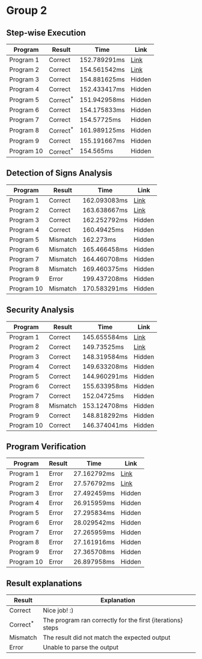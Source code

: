 # Group 2
## Step-wise Execution

| Program    | Result              | Time         | Link                                                                                                                                                                                                                                                                                                                                                                                                                                                                                                                                                                                                                                                                                                                                                                                                                                                                                                                                                                                                                                                                                                                                                                                                                                                                                |
|------------|---------------------|--------------|-------------------------------------------------------------------------------------------------------------------------------------------------------------------------------------------------------------------------------------------------------------------------------------------------------------------------------------------------------------------------------------------------------------------------------------------------------------------------------------------------------------------------------------------------------------------------------------------------------------------------------------------------------------------------------------------------------------------------------------------------------------------------------------------------------------------------------------------------------------------------------------------------------------------------------------------------------------------------------------------------------------------------------------------------------------------------------------------------------------------------------------------------------------------------------------------------------------------------------------------------------------------------------------|
| Program 1  | Correct             | 152.789291ms | [Link](http://localhost:3000/?analysis=interpreter&src=d+%3A%3D+b+%3B%0Ac+%3A%3D+d+%3B%0Ab+%3A%3D+-1+%3B%0Ab+%3A%3D+d+%3B%0Aif+%2868+%3C%3D+-2%29+-%3E%0A+++c+%3A%3D+c%0Afi+%3B%0Ado+%28b+%3D+8%29+-%3E%0A+++do+%28%21%28-29+%3C%3D+c%29+%7C+true%29+-%3E%0A++++++do+%21%28b+%3C%3D+a%29+-%3E%0A+++++++++do+%28%28false+%7C%7C+%28%28%28-59+%3E%3D+b%29+%26%26+%21%21%21true%29+%26+true%29%29+%7C%7C+false%29+-%3E%0A++++++++++++c+%3A%3D+-92%0A+++++++++od%0A++++++od%0A+++od%0Aod+%3B%0Ad+%3A%3D+d+%3B%0Aif+%21%28false+%26+%21%28%28%28a+%3E+b%29+%7C%7C+%28%21false+%7C%7C+true%29%29+%7C+true%29%29+-%3E%0A+++d+%3A%3D+c%0Afi+%3B%0Ado+%21%28%28-6+%3E+d%29+%26+%28%28c+%3E%3D+b%29+%26%26+true%29%29+-%3E%0A+++d+%3A%3D+-99%0Aod+%3B%0Ado+%21%28a+%3C%3D+b%29+-%3E%0A+++if+%28false+%26+%28%28c+%3C%3D+a%29+%7C%7C+%28d+%21%3D+-58%29%29%29+-%3E%0A++++++do+%21%28c+%3C%3D+-62%29+-%3E%0A+++++++++if+%21%28-66+%3D+a%29+-%3E%0A++++++++++++do+true+-%3E%0A+++++++++++++++c+%3A%3D+a%0A++++++++++++od%0A+++++++++fi%0A++++++od%0A+++fi%0Aod&input=%7B%22determinism%22%3A%7B%22Case%22%3A%22Deterministic%22%7D%2C%22assignment%22%3A%7B%22variables%22%3A%7B%22a%22%3A7%2C%22b%22%3A4%2C%22c%22%3A6%2C%22d%22%3A8%7D%2C%22arrays%22%3A%7B%7D%7D%2C%22trace_count%22%3A15%7D) |
| Program 2  | Correct             | 154.561542ms | [Link](http://localhost:3000/?analysis=interpreter&src=do+%28%28%28b+%21%3D+-98%29+%26+%28%21%28d+%3D+45%29+%7C+%21%21true%29%29+%26+false%29+-%3E%0A+++b+%3A%3D+b%0Aod+%3B%0Aif+%28d+%3E%3D+c%29+-%3E%0A+++c+%3A%3D+c%0Afi+%3B%0Aa+%3A%3D+d+%3B%0Ac+%3A%3D+d+%3B%0Aa+%3A%3D+b+%3B%0Ado+false+-%3E%0A+++c+%3A%3D+-49%0Aod+%3B%0Aa+%3A%3D+c+%3B%0Ac+%3A%3D+24+%3B%0Aa+%3A%3D+a+%3B%0Aa+%3A%3D+95&input=%7B%22determinism%22%3A%7B%22Case%22%3A%22Deterministic%22%7D%2C%22assignment%22%3A%7B%22variables%22%3A%7B%22a%22%3A5%2C%22b%22%3A-4%2C%22c%22%3A9%2C%22d%22%3A9%7D%2C%22arrays%22%3A%7B%7D%7D%2C%22trace_count%22%3A14%7D)                                                                                                                                                                                                                                                                                                                                                                                                                                                                                                                                                                                                                                                  |
| Program 3  | Correct             | 154.881625ms | Hidden                                                                                                                                                                                                                                                                                                                                                                                                                                                                                                                                                                                                                                                                                                                                                                                                                                                                                                                                                                                                                                                                                                                                                                                                                                                                              |
| Program 4  | Correct             | 152.433417ms | Hidden                                                                                                                                                                                                                                                                                                                                                                                                                                                                                                                                                                                                                                                                                                                                                                                                                                                                                                                                                                                                                                                                                                                                                                                                                                                                              |
| Program 5  | Correct<sup>*</sup> | 151.942958ms | Hidden                                                                                                                                                                                                                                                                                                                                                                                                                                                                                                                                                                                                                                                                                                                                                                                                                                                                                                                                                                                                                                                                                                                                                                                                                                                                              |
| Program 6  | Correct             | 154.175833ms | Hidden                                                                                                                                                                                                                                                                                                                                                                                                                                                                                                                                                                                                                                                                                                                                                                                                                                                                                                                                                                                                                                                                                                                                                                                                                                                                              |
| Program 7  | Correct             | 154.57725ms  | Hidden                                                                                                                                                                                                                                                                                                                                                                                                                                                                                                                                                                                                                                                                                                                                                                                                                                                                                                                                                                                                                                                                                                                                                                                                                                                                              |
| Program 8  | Correct<sup>*</sup> | 161.989125ms | Hidden                                                                                                                                                                                                                                                                                                                                                                                                                                                                                                                                                                                                                                                                                                                                                                                                                                                                                                                                                                                                                                                                                                                                                                                                                                                                              |
| Program 9  | Correct             | 155.191667ms | Hidden                                                                                                                                                                                                                                                                                                                                                                                                                                                                                                                                                                                                                                                                                                                                                                                                                                                                                                                                                                                                                                                                                                                                                                                                                                                                              |
| Program 10 | Correct<sup>*</sup> | 154.565ms    | Hidden                                                                                                                                                                                                                                                                                                                                                                                                                                                                                                                                                                                                                                                                                                                                                                                                                                                                                                                                                                                                                                                                                                                                                                                                                                                                              |
## Detection of Signs Analysis

| Program    | Result   | Time         | Link                                                                                                                                                                                                                                                                                                                                                                                                                                                                                                                                                                                                                                                                                                                                                                                                                                                                                                                                                                                                                                                                                                                                                                                                                                                                                                                                                                                   |
|------------|----------|--------------|----------------------------------------------------------------------------------------------------------------------------------------------------------------------------------------------------------------------------------------------------------------------------------------------------------------------------------------------------------------------------------------------------------------------------------------------------------------------------------------------------------------------------------------------------------------------------------------------------------------------------------------------------------------------------------------------------------------------------------------------------------------------------------------------------------------------------------------------------------------------------------------------------------------------------------------------------------------------------------------------------------------------------------------------------------------------------------------------------------------------------------------------------------------------------------------------------------------------------------------------------------------------------------------------------------------------------------------------------------------------------------------|
| Program 1  | Correct  | 162.093083ms | [Link](http://localhost:3000/?analysis=sign&src=d+%3A%3D+b+%3B%0Ac+%3A%3D+d+%3B%0Ab+%3A%3D+-1+%3B%0Ab+%3A%3D+d+%3B%0Aif+%2868+%3C%3D+-2%29+-%3E%0A+++c+%3A%3D+c%0Afi+%3B%0Ado+%28b+%3D+8%29+-%3E%0A+++do+%28%21%28-29+%3C%3D+c%29+%7C+true%29+-%3E%0A++++++do+%21%28b+%3C%3D+a%29+-%3E%0A+++++++++do+%28%28false+%7C%7C+%28%28%28-59+%3E%3D+b%29+%26%26+%21%21%21true%29+%26+true%29%29+%7C%7C+false%29+-%3E%0A++++++++++++c+%3A%3D+-92%0A+++++++++od%0A++++++od%0A+++od%0Aod+%3B%0Ad+%3A%3D+d+%3B%0Aif+%21%28false+%26+%21%28%28%28a+%3E+b%29+%7C%7C+%28%21false+%7C%7C+true%29%29+%7C+true%29%29+-%3E%0A+++d+%3A%3D+c%0Afi+%3B%0Ado+%21%28%28-6+%3E+d%29+%26+%28%28c+%3E%3D+b%29+%26%26+true%29%29+-%3E%0A+++d+%3A%3D+-99%0Aod+%3B%0Ado+%21%28a+%3C%3D+b%29+-%3E%0A+++if+%28false+%26+%28%28c+%3C%3D+a%29+%7C%7C+%28d+%21%3D+-58%29%29%29+-%3E%0A++++++do+%21%28c+%3C%3D+-62%29+-%3E%0A+++++++++if+%21%28-66+%3D+a%29+-%3E%0A++++++++++++do+true+-%3E%0A+++++++++++++++c+%3A%3D+a%0A++++++++++++od%0A+++++++++fi%0A++++++od%0A+++fi%0Aod&input=%7B%22determinism%22%3A%7B%22Case%22%3A%22NonDeterministic%22%7D%2C%22assignment%22%3A%7B%22variables%22%3A%7B%22a%22%3A%7B%22Case%22%3A%22Positive%22%7D%2C%22b%22%3A%7B%22Case%22%3A%22Positive%22%7D%2C%22c%22%3A%7B%22Case%22%3A%22Negative%22%7D%2C%22d%22%3A%7B%22Case%22%3A%22Negative%22%7D%7D%2C%22arrays%22%3A%7B%7D%7D%7D) |
| Program 2  | Correct  | 163.638667ms | [Link](http://localhost:3000/?analysis=sign&src=do+%28%28%28b+%21%3D+-98%29+%26+%28%21%28d+%3D+45%29+%7C+%21%21true%29%29+%26+false%29+-%3E%0A+++b+%3A%3D+b%0Aod+%3B%0Aif+%28d+%3E%3D+c%29+-%3E%0A+++c+%3A%3D+c%0Afi+%3B%0Aa+%3A%3D+d+%3B%0Ac+%3A%3D+d+%3B%0Aa+%3A%3D+b+%3B%0Ado+false+-%3E%0A+++c+%3A%3D+-49%0Aod+%3B%0Aa+%3A%3D+c+%3B%0Ac+%3A%3D+24+%3B%0Aa+%3A%3D+a+%3B%0Aa+%3A%3D+95&input=%7B%22determinism%22%3A%7B%22Case%22%3A%22NonDeterministic%22%7D%2C%22assignment%22%3A%7B%22variables%22%3A%7B%22a%22%3A%7B%22Case%22%3A%22Negative%22%7D%2C%22b%22%3A%7B%22Case%22%3A%22Zero%22%7D%2C%22c%22%3A%7B%22Case%22%3A%22Negative%22%7D%2C%22d%22%3A%7B%22Case%22%3A%22Negative%22%7D%7D%2C%22arrays%22%3A%7B%7D%7D%7D)                                                                                                                                                                                                                                                                                                                                                                                                                                                                                                                                                                                                                                                       |
| Program 3  | Correct  | 162.252792ms | Hidden                                                                                                                                                                                                                                                                                                                                                                                                                                                                                                                                                                                                                                                                                                                                                                                                                                                                                                                                                                                                                                                                                                                                                                                                                                                                                                                                                                                 |
| Program 4  | Correct  | 160.49425ms  | Hidden                                                                                                                                                                                                                                                                                                                                                                                                                                                                                                                                                                                                                                                                                                                                                                                                                                                                                                                                                                                                                                                                                                                                                                                                                                                                                                                                                                                 |
| Program 5  | Mismatch | 162.273ms    | Hidden                                                                                                                                                                                                                                                                                                                                                                                                                                                                                                                                                                                                                                                                                                                                                                                                                                                                                                                                                                                                                                                                                                                                                                                                                                                                                                                                                                                 |
| Program 6  | Mismatch | 165.466458ms | Hidden                                                                                                                                                                                                                                                                                                                                                                                                                                                                                                                                                                                                                                                                                                                                                                                                                                                                                                                                                                                                                                                                                                                                                                                                                                                                                                                                                                                 |
| Program 7  | Mismatch | 164.460708ms | Hidden                                                                                                                                                                                                                                                                                                                                                                                                                                                                                                                                                                                                                                                                                                                                                                                                                                                                                                                                                                                                                                                                                                                                                                                                                                                                                                                                                                                 |
| Program 8  | Mismatch | 169.460375ms | Hidden                                                                                                                                                                                                                                                                                                                                                                                                                                                                                                                                                                                                                                                                                                                                                                                                                                                                                                                                                                                                                                                                                                                                                                                                                                                                                                                                                                                 |
| Program 9  | Error    | 199.437208ms | Hidden                                                                                                                                                                                                                                                                                                                                                                                                                                                                                                                                                                                                                                                                                                                                                                                                                                                                                                                                                                                                                                                                                                                                                                                                                                                                                                                                                                                 |
| Program 10 | Mismatch | 170.583291ms | Hidden                                                                                                                                                                                                                                                                                                                                                                                                                                                                                                                                                                                                                                                                                                                                                                                                                                                                                                                                                                                                                                                                                                                                                                                                                                                                                                                                                                                 |
## Security Analysis

| Program    | Result   | Time         | Link                                                                                                                                                                                                                                                                                                                                                                                                                                                                                                                                                                                                                                                                                                                                                                                                                                                                                                                                                                                                                                                                                                                                                                                                                                                                                                 |
|------------|----------|--------------|------------------------------------------------------------------------------------------------------------------------------------------------------------------------------------------------------------------------------------------------------------------------------------------------------------------------------------------------------------------------------------------------------------------------------------------------------------------------------------------------------------------------------------------------------------------------------------------------------------------------------------------------------------------------------------------------------------------------------------------------------------------------------------------------------------------------------------------------------------------------------------------------------------------------------------------------------------------------------------------------------------------------------------------------------------------------------------------------------------------------------------------------------------------------------------------------------------------------------------------------------------------------------------------------------|
| Program 1  | Correct  | 145.655584ms | [Link](http://localhost:3000/?analysis=security&src=d+%3A%3D+b+%3B%0Ac+%3A%3D+d+%3B%0Ab+%3A%3D+-1+%3B%0Ab+%3A%3D+d+%3B%0Aif+%2868+%3C%3D+-2%29+-%3E%0A+++c+%3A%3D+c%0Afi+%3B%0Ado+%28b+%3D+8%29+-%3E%0A+++do+%28%21%28-29+%3C%3D+c%29+%7C+true%29+-%3E%0A++++++do+%21%28b+%3C%3D+a%29+-%3E%0A+++++++++do+%28%28false+%7C%7C+%28%28%28-59+%3E%3D+b%29+%26%26+%21%21%21true%29+%26+true%29%29+%7C%7C+false%29+-%3E%0A++++++++++++c+%3A%3D+-92%0A+++++++++od%0A++++++od%0A+++od%0Aod+%3B%0Ad+%3A%3D+d+%3B%0Aif+%21%28false+%26+%21%28%28%28a+%3E+b%29+%7C%7C+%28%21false+%7C%7C+true%29%29+%7C+true%29%29+-%3E%0A+++d+%3A%3D+c%0Afi+%3B%0Ado+%21%28%28-6+%3E+d%29+%26+%28%28c+%3E%3D+b%29+%26%26+true%29%29+-%3E%0A+++d+%3A%3D+-99%0Aod+%3B%0Ado+%21%28a+%3C%3D+b%29+-%3E%0A+++if+%28false+%26+%28%28c+%3C%3D+a%29+%7C%7C+%28d+%21%3D+-58%29%29%29+-%3E%0A++++++do+%21%28c+%3C%3D+-62%29+-%3E%0A+++++++++if+%21%28-66+%3D+a%29+-%3E%0A++++++++++++do+true+-%3E%0A+++++++++++++++c+%3A%3D+a%0A++++++++++++od%0A+++++++++fi%0A++++++od%0A+++fi%0Aod&input=%7B%22classification%22%3A%7B%22a%22%3A%22D%22%2C%22b%22%3A%22A%22%2C%22d%22%3A%22D%22%2C%22c%22%3A%22D%22%7D%2C%22lattice%22%3A%5B%7B%22from%22%3A%22A%22%2C%22into%22%3A%22B%22%7D%2C%7B%22from%22%3A%22C%22%2C%22into%22%3A%22D%22%7D%5D%7D) |
| Program 2  | Correct  | 149.73525ms  | [Link](http://localhost:3000/?analysis=security&src=do+%28%28%28b+%21%3D+-98%29+%26+%28%21%28d+%3D+45%29+%7C+%21%21true%29%29+%26+false%29+-%3E%0A+++b+%3A%3D+b%0Aod+%3B%0Aif+%28d+%3E%3D+c%29+-%3E%0A+++c+%3A%3D+c%0Afi+%3B%0Aa+%3A%3D+d+%3B%0Ac+%3A%3D+d+%3B%0Aa+%3A%3D+b+%3B%0Ado+false+-%3E%0A+++c+%3A%3D+-49%0Aod+%3B%0Aa+%3A%3D+c+%3B%0Ac+%3A%3D+24+%3B%0Aa+%3A%3D+a+%3B%0Aa+%3A%3D+95&input=%7B%22classification%22%3A%7B%22a%22%3A%22B%22%2C%22c%22%3A%22B%22%2C%22d%22%3A%22C%22%2C%22b%22%3A%22C%22%7D%2C%22lattice%22%3A%5B%7B%22from%22%3A%22A%22%2C%22into%22%3A%22B%22%7D%2C%7B%22from%22%3A%22C%22%2C%22into%22%3A%22D%22%7D%5D%7D)                                                                                                                                                                                                                                                                                                                                                                                                                                                                                                                                                                                                                                                   |
| Program 3  | Correct  | 148.319584ms | Hidden                                                                                                                                                                                                                                                                                                                                                                                                                                                                                                                                                                                                                                                                                                                                                                                                                                                                                                                                                                                                                                                                                                                                                                                                                                                                                               |
| Program 4  | Correct  | 149.633208ms | Hidden                                                                                                                                                                                                                                                                                                                                                                                                                                                                                                                                                                                                                                                                                                                                                                                                                                                                                                                                                                                                                                                                                                                                                                                                                                                                                               |
| Program 5  | Correct  | 144.960291ms | Hidden                                                                                                                                                                                                                                                                                                                                                                                                                                                                                                                                                                                                                                                                                                                                                                                                                                                                                                                                                                                                                                                                                                                                                                                                                                                                                               |
| Program 6  | Correct  | 155.633958ms | Hidden                                                                                                                                                                                                                                                                                                                                                                                                                                                                                                                                                                                                                                                                                                                                                                                                                                                                                                                                                                                                                                                                                                                                                                                                                                                                                               |
| Program 7  | Correct  | 152.04725ms  | Hidden                                                                                                                                                                                                                                                                                                                                                                                                                                                                                                                                                                                                                                                                                                                                                                                                                                                                                                                                                                                                                                                                                                                                                                                                                                                                                               |
| Program 8  | Mismatch | 153.124708ms | Hidden                                                                                                                                                                                                                                                                                                                                                                                                                                                                                                                                                                                                                                                                                                                                                                                                                                                                                                                                                                                                                                                                                                                                                                                                                                                                                               |
| Program 9  | Correct  | 148.818292ms | Hidden                                                                                                                                                                                                                                                                                                                                                                                                                                                                                                                                                                                                                                                                                                                                                                                                                                                                                                                                                                                                                                                                                                                                                                                                                                                                                               |
| Program 10 | Correct  | 146.374041ms | Hidden                                                                                                                                                                                                                                                                                                                                                                                                                                                                                                                                                                                                                                                                                                                                                                                                                                                                                                                                                                                                                                                                                                                                                                                                                                                                                               |
## Program Verification

| Program    | Result | Time        | Link                                                                                                                                                                                                                                                                                                                                                                                                                                                                                                                                                                                                                                                                                                                                                                                                                                                                                                                                                                                                                                                                                    |
|------------|--------|-------------|-----------------------------------------------------------------------------------------------------------------------------------------------------------------------------------------------------------------------------------------------------------------------------------------------------------------------------------------------------------------------------------------------------------------------------------------------------------------------------------------------------------------------------------------------------------------------------------------------------------------------------------------------------------------------------------------------------------------------------------------------------------------------------------------------------------------------------------------------------------------------------------------------------------------------------------------------------------------------------------------------------------------------------------------------------------------------------------------|
| Program 1  | Error  | 27.162792ms | [Link](http://localhost:3000/?analysis=pv&src=d+%3A%3D+b+%3B%0Ac+%3A%3D+d+%3B%0Ab+%3A%3D+-1+%3B%0Ab+%3A%3D+d+%3B%0Aif+%2868+%3C%3D+-2%29+-%3E%0A+++c+%3A%3D+c%0Afi+%3B%0Ado+%28b+%3D+8%29+-%3E%0A+++do+%28%21%28-29+%3C%3D+c%29+%7C+true%29+-%3E%0A++++++do+%21%28b+%3C%3D+a%29+-%3E%0A+++++++++do+%28%28false+%7C%7C+%28%28%28-59+%3E%3D+b%29+%26%26+%21%21%21true%29+%26+true%29%29+%7C%7C+false%29+-%3E%0A++++++++++++c+%3A%3D+-92%0A+++++++++od%0A++++++od%0A+++od%0Aod+%3B%0Ad+%3A%3D+d+%3B%0Aif+%21%28false+%26+%21%28%28%28a+%3E+b%29+%7C%7C+%28%21false+%7C%7C+true%29%29+%7C+true%29%29+-%3E%0A+++d+%3A%3D+c%0Afi+%3B%0Ado+%21%28%28-6+%3E+d%29+%26+%28%28c+%3E%3D+b%29+%26%26+true%29%29+-%3E%0A+++d+%3A%3D+-99%0Aod+%3B%0Ado+%21%28a+%3C%3D+b%29+-%3E%0A+++if+%28false+%26+%28%28c+%3C%3D+a%29+%7C%7C+%28d+%21%3D+-58%29%29%29+-%3E%0A++++++do+%21%28c+%3C%3D+-62%29+-%3E%0A+++++++++if+%21%28-66+%3D+a%29+-%3E%0A++++++++++++do+true+-%3E%0A+++++++++++++++c+%3A%3D+a%0A++++++++++++od%0A+++++++++fi%0A++++++od%0A+++fi%0Aod&input=%7B%22post_condition%22%3A%22true%22%7D) |
| Program 2  | Error  | 27.576792ms | [Link](http://localhost:3000/?analysis=pv&src=do+%28%28%28b+%21%3D+-98%29+%26+%28%21%28d+%3D+45%29+%7C+%21%21true%29%29+%26+false%29+-%3E%0A+++b+%3A%3D+b%0Aod+%3B%0Aif+%28d+%3E%3D+c%29+-%3E%0A+++c+%3A%3D+c%0Afi+%3B%0Aa+%3A%3D+d+%3B%0Ac+%3A%3D+d+%3B%0Aa+%3A%3D+b+%3B%0Ado+false+-%3E%0A+++c+%3A%3D+-49%0Aod+%3B%0Aa+%3A%3D+c+%3B%0Ac+%3A%3D+24+%3B%0Aa+%3A%3D+a+%3B%0Aa+%3A%3D+95&input=%7B%22post_condition%22%3A%22true%22%7D)                                                                                                                                                                                                                                                                                                                                                                                                                                                                                                                                                                                                                                                   |
| Program 3  | Error  | 27.492459ms | Hidden                                                                                                                                                                                                                                                                                                                                                                                                                                                                                                                                                                                                                                                                                                                                                                                                                                                                                                                                                                                                                                                                                  |
| Program 4  | Error  | 26.915959ms | Hidden                                                                                                                                                                                                                                                                                                                                                                                                                                                                                                                                                                                                                                                                                                                                                                                                                                                                                                                                                                                                                                                                                  |
| Program 5  | Error  | 27.295834ms | Hidden                                                                                                                                                                                                                                                                                                                                                                                                                                                                                                                                                                                                                                                                                                                                                                                                                                                                                                                                                                                                                                                                                  |
| Program 6  | Error  | 28.029542ms | Hidden                                                                                                                                                                                                                                                                                                                                                                                                                                                                                                                                                                                                                                                                                                                                                                                                                                                                                                                                                                                                                                                                                  |
| Program 7  | Error  | 27.265959ms | Hidden                                                                                                                                                                                                                                                                                                                                                                                                                                                                                                                                                                                                                                                                                                                                                                                                                                                                                                                                                                                                                                                                                  |
| Program 8  | Error  | 27.161916ms | Hidden                                                                                                                                                                                                                                                                                                                                                                                                                                                                                                                                                                                                                                                                                                                                                                                                                                                                                                                                                                                                                                                                                  |
| Program 9  | Error  | 27.365708ms | Hidden                                                                                                                                                                                                                                                                                                                                                                                                                                                                                                                                                                                                                                                                                                                                                                                                                                                                                                                                                                                                                                                                                  |
| Program 10 | Error  | 26.897958ms | Hidden                                                                                                                                                                                                                                                                                                                                                                                                                                                                                                                                                                                                                                                                                                                                                                                                                                                                                                                                                                                                                                                                                  |

## Result explanations

| Result              | Explanation                                                |
|---------------------|------------------------------------------------------------|
| Correct             | Nice job! :)                                               |
| Correct<sup>*</sup> | The program ran correctly for the first {iterations} steps |
| Mismatch            | The result did not match the expected output               |
| Error               | Unable to parse the output                                 |
